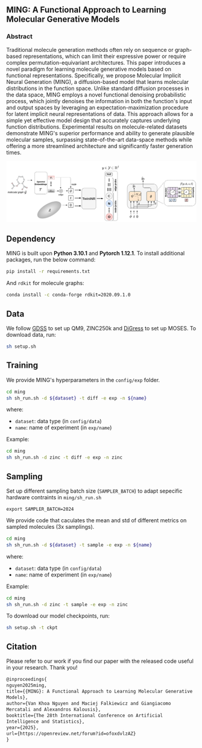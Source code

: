 MING: A Functional Approach to Learning Molecular Generative Models
---
### Abstract

Traditional molecule generation methods often rely on sequence or graph-based representations, which can limit their expressive power or require complex permutation-equivariant architectures. This paper introduces a novel paradigm for learning molecule generative models based on functional representations. Specifically, we propose Molecular Implicit Neural Generation (MING), a diffusion-based model that learns molecular distributions in the function space. Unlike standard diffusion processes in the data space, MING employs a novel functional denoising probabilistic process, which jointly denoises the information in both the function's input and output spaces by leveraging an expectation-maximization procedure for latent implicit neural representations of data. This approach allows for a simple yet effective model design that accurately captures underlying function distributions. Experimental results on molecule-related datasets demonstrate MING's superior performance and ability to generate plausible molecular samples, surpassing state-of-the-art data-space methods while offering a more streamlined architecture and significantly faster generation times.

<p align="center">
    <img width="750" src="arch.png"/>
</p>

## Dependency

MING is built upon **Python 3.10.1** and **Pytorch 1.12.1**. To install additional packages, run the below command:

```sh
pip install -r requirements.txt
```

And `rdkit` for molecule graphs:

```sh
conda install -c conda-forge rdkit=2020.09.1.0
```

## Data

We follow [GDSS](https://github.com/harryjo97/GDSS/tree/master) to set up QM9, ZINC250k and [DiGress](https://github.com/cvignac/DiGress/tree/main) to set up MOSES. To download data, run:

```sh
sh setup.sh
```

## Training

We provide MING's hyperparameters in the `config/exp` folder.


```sh
cd ming
sh sh_run.sh -d ${dataset} -t diff -e exp -n ${name}
```

where:
- `dataset`: data type (in `config/data`)
- `name`: name of experiment (in `exp/name`)

Example:

```sh
cd ming
sh sh_run.sh -d zinc -t diff -e exp -n zinc
```

## Sampling

Set up  different sampling batch size (`SAMPLER_BATCH`) to adapt sepecific hardware contraints in `ming/sh_run.sh`

```
export SAMPLER_BATCH=2024
```

We provide code that caculates the mean and std of different metrics on sampled molecules (3x samplings).

```sh
cd ming
sh sh_run.sh -d ${dataset} -t sample -e exp -n ${name}
```

where:
- `dataset`: data type (in `config/data`)
- `name`: name of experiment (in `exp/name`)

Example:

```sh
cd ming
sh sh_run.sh -d zinc -t sample -e exp -n zinc
```

To download our model checkpoints, run:

```sh
sh setup.sh -t ckpt
```

## Citation

Please refer to our work if you find our paper with the released code useful in your research. Thank you!

```
@inproceedings{
nguyen2025ming,
title={{MING}: A Functional Approach to Learning Molecular Generative Models},
author={Van Khoa Nguyen and Maciej Falkiewicz and Giangiacomo Mercatali and Alexandros Kalousis},
booktitle={The 28th International Conference on Artificial Intelligence and Statistics},
year={2025},
url={https://openreview.net/forum?id=ofoxdvlzAZ}
}
```
